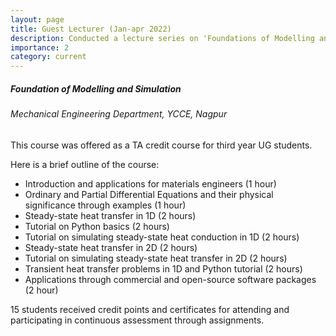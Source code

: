 ```yaml
---
layout: page
title: Guest Lecturer (Jan-apr 2022)
description: Conducted a lecture series on 'Foundations of Modelling and Simulation' in Mechanical Engineering Department at YCCE, Nagpur
importance: 2
category: current
---
```


##### Foundation of Modelling and Simulation
###### Mechanical Engineering Department, YCCE, Nagpur

This course was offered as a TA credit course for third year UG students.

Here is a brief outline of the course:
- Introduction and applications for materials engineers (1 hour)
- Ordinary and Partial Differential Equations and their physical significance through examples (1 hour)
- Steady-state heat transfer in 1D (2 hours)
- Tutorial on Python basics (2 hours)
- Tutorial on simulating steady-state heat conduction in 1D (2 hours)
- Steady-state heat transfer in 2D (2 hours)
- Tutorial on simulating steady-state heat transfer in 2D (2 hours)
- Transient heat transfer problems in 1D and Python tutorial (2 hours)
- Applications through commercial and open-source software packages (2 hour)

15 students received credit points and certificates for attending and participating in continuous assessment through assignments.
